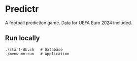# Predictr

A football prediction game.
Data for UEFA Euro 2024 included.

## Run locally

```
./start-db.sh   # Database
./mvnw mn:run   # Application
```
